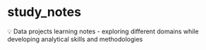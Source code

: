 # study_notes
💡 Data projects learning notes - exploring different domains while developing analytical skills and methodologies
